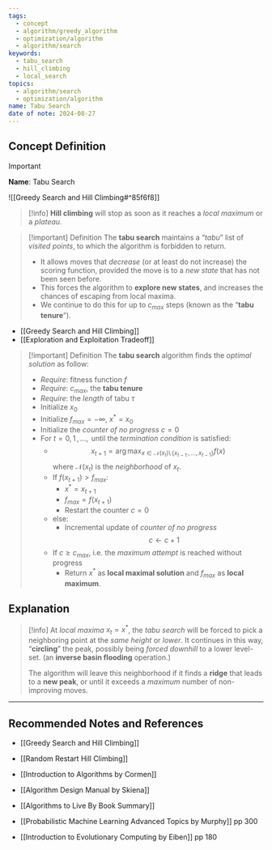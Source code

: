```yaml
---
tags:
  - concept
  - algorithm/greedy_algorithm
  - optimization/algorithm
  - algorithm/search
keywords:
  - tabu_search
  - hill_climbing
  - local_search
topics:
  - algorithm/search
  - optimization/algorithm
name: Tabu Search
date of note: 2024-08-27
---
```


## Concept Definition

>[!important]
>**Name**: Tabu Search

![[Greedy Search and Hill Climbing#^85f6f8]]

>[!info]
>**Hill climbing** will stop as soon as it reaches a *local maximum* or a *plateau*.

>[!important] Definition
>The **tabu search** maintains a “*tabu*” list of *visited points*, to which the algorithm is forbidden to return. 
>- It allows moves that *decrease* (or at least do not increase) the scoring function, provided the move is to a *new state* that has not been seen before.
>- This forces the algorithm to **explore new states**, and increases the chances of escaping from local maxima.
>- We continue to do this for up to $c_{max}$ steps (known as the “**tabu tenure**”).
>

- [[Greedy Search and Hill Climbing]]
- [[Exploration and Exploitation Tradeoff]]

>[!important] Definition
>The **tabu search** algorithm finds the *optimal solution* as follow:
>- *Require*: fitness function $f$
>- *Require*: $c_{max}$, the **tabu tenure**
>- *Require*: the *length* of tabu $\tau$
>- Initialize $x_{0}$
>- Initialize $f_{max} = -\infty$, $x^{*}= x_{0}$
>- Initialize the *counter of no progress* $c = 0$
>- For $t=0,\,1\,{,}\ldots{,}\,$ until the *termination condition* is satisfied:
>	- $$x_{t+1} = \arg\max_{x \in \mathcal{N}(x_{t}) \setminus\,\left\{ x_{t-\tau} \,{,}\ldots{,}\, x_{t-1}\right\} }f(x)$$ where $\mathcal{N}(x_{t})$ is the *neighborhood* of $x_{t}$.
>	- If $f(x_{t+1}) > f_{max}$:
>		- $x^{*} = x_{t+1}$
>		- $f_{max} = f(x_{t+1})$
>		- Restart the counter $c = 0$
>	- else:
>		- Incremental update of *counter of no progress* $$c \leftarrow c+1$$
>	- If $c \ge c_{max}$, i.e. the *maximum attempt* is reached without progress
>		- Return $x^{*}$ as **local maximal solution** and $f_{max}$ as **local maximum**.


## Explanation

>[!info]
>At *local maxima* $x_{t} = x^{*}$, the *tabu search* will be forced to pick a neighboring point at the *same height* or *lower*. It continues in this way, “**circling**” the peak, possibly being *forced downhill* to a lower level-set. (an **inverse basin flooding** operation.)
>
>The algorithm will leave this neighborhood if it finds a **ridge** that leads to a **new peak**, or until it exceeds a *maximum* number of non-improving moves.




-----------
##  Recommended Notes and References


- [[Greedy Search and Hill Climbing]]
- [[Random Restart Hill Climbing]]


- [[Introduction to Algorithms by Cormen]]
- [[Algorithm Design Manual by Skiena]]
- [[Algorithms to Live By Book Summary]]

- [[Probabilistic Machine Learning Advanced Topics by Murphy]] pp 300
- [[Introduction to Evolutionary Computing by Eiben]] pp 180